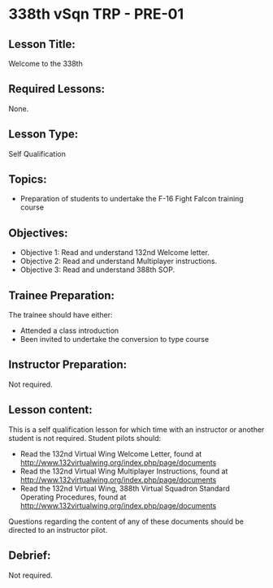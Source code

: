 # 338th vSqn TRP - PRE-01

## Lesson Title:
Welcome to the 338th

## Required Lessons:
None.

## Lesson Type:
Self Qualification

## Topics:
* Preparation of students to undertake the F-16 Fight Falcon training course

## Objectives:
* Objective 1: Read and understand 132nd Welcome letter.
* Objective 2: Read and understand Multiplayer instructions.
* Objective 3: Read and understand 388th SOP.

## Trainee Preparation:
The trainee should have either:
* Attended a class introduction
* Been invited to undertake the conversion to type course

## Instructor Preparation:
Not required.

## Lesson content:
This is a self qualification lesson for which time with an instructor or another student is not required. Student pilots should:
* Read the 132nd Virtual Wing Welcome Letter, found at http://www.132virtualwing.org/index.php/page/documents
* Read the 132nd Virtual Wing Multiplayer Instructions, found at http://www.132virtualwing.org/index.php/page/documents
* Read the 132nd Virtual Wing, 388th Virtual Squadron Standard Operating Procedures, found at http://www.132virtualwing.org/index.php/page/documents

Questions regarding the content of any of these documents should be directed to an instructor pilot.

## Debrief:
Not required.